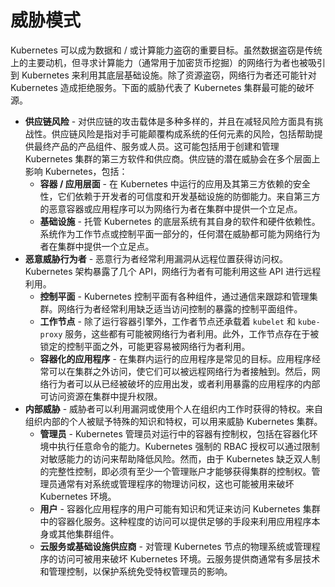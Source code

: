 # 威胁模式

Kubernetes 可以成为数据和 / 或计算能力盗窃的重要目标。虽然数据盗窃是传统上的主要动机，但寻求计算能力（通常用于加密货币挖掘）的网络行为者也被吸引到 Kubernetes 来利用其底层基础设施。除了资源盗窃，网络行为者还可能针对 Kubernetes 造成拒绝服务。下面的威胁代表了 Kubernetes 集群最可能的破坏源。

- **供应链风险** - 对供应链的攻击载体是多种多样的，并且在减轻风险方面具有挑战性。供应链风险是指对手可能颠覆构成系统的任何元素的风险，包括帮助提供最终产品的产品组件、服务或人员。这可能包括用于创建和管理 Kubernetes 集群的第三方软件和供应商。供应链的潜在威胁会在多个层面上影响 Kubernetes，包括：
  - **容器 / 应用层面** - 在 Kubernetes 中运行的应用及其第三方依赖的安全性，它们依赖于开发者的可信度和开发基础设施的防御能力。来自第三方的恶意容器或应用程序可以为网络行为者在集群中提供一个立足点。
  - **基础设施** - 托管 Kubernetes 的底层系统有其自身的软件和硬件依赖性。系统作为工作节点或控制平面一部分的，任何潜在威胁都可能为网络行为者在集群中提供一个立足点。
- **恶意威胁行为者** - 恶意行为者经常利用漏洞从远程位置获得访问权。Kubernetes 架构暴露了几个 API，网络行为者有可能利用这些 API 进行远程利用。
  - **控制平面** - Kubernetes 控制平面有各种组件，通过通信来跟踪和管理集群。网络行为者经常利用缺乏适当访问控制的暴露的控制平面组件。
  - **工作节点** - 除了运行容器引擎外，工作者节点还承载着 `kubelet` 和 `kube-proxy` 服务，这些都有可能被网络行为者利用。此外，工作节点存在于被锁定的控制平面之外，可能更容易被网络行为者利用。
  - **容器化的应用程序** - 在集群内运行的应用程序是常见的目标。应用程序经常可以在集群之外访问，使它们可以被远程网络行为者接触到。然后，网络行为者可以从已经被破坏的应用出发，或者利用暴露的应用程序的内部可访问资源在集群中提升权限。
- **内部威胁** - 威胁者可以利用漏洞或使用个人在组织内工作时获得的特权。来自组织内部的个人被赋予特殊的知识和特权，可以用来威胁 Kubernetes 集群。
  - **管理员** - Kubernetes 管理员对运行中的容器有控制权，包括在容器化环境中执行任意命令的能力。Kubernetes 强制的 RBAC 授权可以通过限制对敏感能力的访问来帮助降低风险。然而，由于 Kubernetes 缺乏双人制的完整性控制，即必须有至少一个管理账户才能够获得集群的控制权。管理员通常有对系统或管理程序的物理访问权，这也可能被用来破坏 Kubernetes 环境。
  - **用户** - 容器化应用程序的用户可能有知识和凭证来访问 Kubernetes 集群中的容器化服务。这种程度的访问可以提供足够的手段来利用应用程序本身或其他集群组件。
  - **云服务或基础设施供应商** - 对管理 Kubernetes 节点的物理系统或管理程序的访问可被用来破坏 Kubernetes 环境。云服务提供商通常有多层技术和管理控制，以保护系统免受特权管理员的影响。